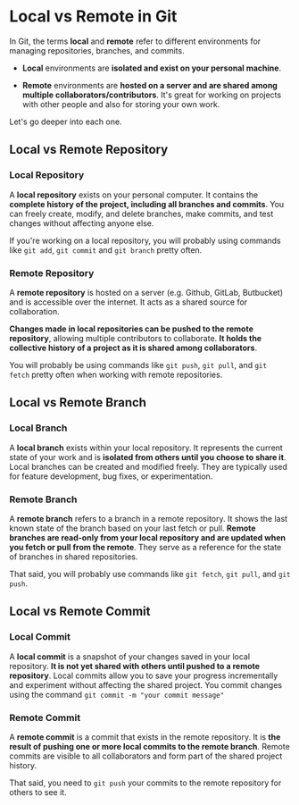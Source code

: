 # Local vs Remote in Git

In Git, the terms **local** and **remote** refer to different environments for managing repositories, branches, and commits.

- **Local** environments are **isolated and exist on your personal machine**.

- **Remote** environments are **hosted on a server and are shared among multiple collaborators/contributors**. It's great for working on projects with other people and also for storing your own work.

Let's go deeper into each one.

## Local vs Remote Repository

### Local Repository

A **local repository** exists on your personal computer. It contains the **complete history of the project, including all branches and commits**. You can freely create, modify, and delete branches, make commits, and test changes without affecting anyone else.

If you're working on a local repository, you will probably using commands like `git add`, `git commit` and `git branch` pretty often.

### Remote Repository

A **remote repository** is hosted on a server (e.g. Github, GitLab, Butbucket) and is accessible over the internet. It acts as a shared source for collaboration.

**Changes made in local repositories can be pushed to the remote repository**, allowing multiple contributors to collaborate. **It holds the collective history of a project as it is shared among collaborators**.

You will probably be using commands like `git push`, `git pull`, and `git fetch` pretty often when working with remote repositories.

## Local vs Remote Branch

### Local Branch

A **local branch** exists within your local repository. It represents the current state of your work and is **isolated from others until you choose to share it**. Local branches can be created and modified freely. They are typically used for feature development, bug fixes, or experimentation.

### Remote Branch

A **remote branch** refers to a branch in a remote repository. It shows the last known state of the branch based on your last fetch or pull. **Remote branches are read-only from your local repository and are updated when you fetch or pull from the remote**. They serve as a reference for the state of branches in shared repositories.

That said, you will probably use commands like `git fetch`, `git pull`, and `git push`.

## Local vs Remote Commit

### Local Commit

A **local commit** is a snapshot of your changes saved in your local repository. **It is not yet shared with others until pushed to a remote repository**. Local commits allow you to save your progress incrementally and experiment without affecting the shared project. You commit changes using the command `git commit -m "your commit message"`

### Remote Commit

A **remote commit** is a commit that exists in the remote repository. It is **the result of pushing one or more local commits to the remote branch**. Remote commits are visible to all collaborators and form part of the shared project history.

That said, you need to `git push` your commits to the remote repository for others to see it.
